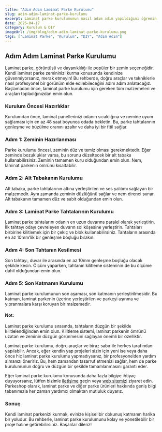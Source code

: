 ```yaml
---
title: "Adım Adım Laminat Parke Kurulumu"
slug: adim-adim-laminat-parke-kurulumu
excerpt: Laminat parke kurulumunun nasıl adım adım yapıldığını öğrenin. Bu rehberde, doğru araçlar ve tekniklerle nasıl profesyonel bir görünüm elde edileceğini anlatacağız.
date: 2025-04-17
category: Kurulum & DIY
imageUrl: /img/blog/adim-adim-laminat-parke-kurulumu.png
tags: ["Laminat Parke", "Kurulum", "DIY", "Adım Adım"]
---
```


<h2>Adım Adım Laminat Parke Kurulumu</h2>

<p>Laminat parke, görüntüsü ve dayanıklılığı ile popüler bir zemin seçeneğidir. Kendi laminat parke zemininizi kurma konusunda kendinize güvenmiyorsanız, merak etmeyin! Bu rehberde, doğru araçlar ve tekniklerle nasıl profesyonel bir görünüm elde edilebileceğini adım adım anlatacağız. Başlamadan önce, laminat parke kurulumu için gereken tüm malzemeleri ve araçları topladığınızdan emin olun.</p>

<h3>Kurulum Öncesi Hazırlıklar</h3>

<p>Kurulumdan önce, laminat panellerinizi odanın sıcaklığına ve nemine uyum sağlaması için en az 48 saat boyunca odada bekletin. Bu, parke tahtalarının genleşme ve büzülme oranını azaltır ve daha iyi bir fitil sağlar.</p>

<h3>Adım 1: Zeminin Hazırlanması</h3>

<p>Parke kurulumu öncesi, zeminin düz ve temiz olması gerekmektedir. Eğer zeminde bozukluklar varsa, bu sorunu düzeltecek bir alt tabaka kullanabilirsiniz. Zeminin tamamen kuru olduğundan emin olun. Nem, laminat parkenin ömrünü kısaltabilir.</p>

<h3>Adım 2: Alt Tabakanın Kurulumu</h3>

<p>Alt tabaka, parke tahtalarının altına yerleştirilen ve ses yalıtımı sağlayan bir malzemedir. Aynı zamanda zeminin düzlüğünü sağlar ve nem direnci sunar. Alt tabakanın tamamen düz ve sabit olduğundan emin olun.</p>

<h3>Adım 3: Laminat Parke Tahtalarının Kurulumu</h3>

<p>Laminat parke tahtalarını odanın en uzun duvarına paralel olarak yerleştirin. İlk tahtayı odayı çevreleyen duvarın sol köşesine yerleştirin. Tahtaları birbirine kilitlemek için bir çekiç ve blok kullanabilirsiniz. Tahtaların arasında en az 10mm'lik bir genleşme boşluğu bırakın.</p>

<h3>Adım 4: Son Tahtanın Kesilmesi</h3>

<p>Son tahtayı, duvar ile arasında en az 10mm genleşme boşluğu olacak şekilde kesin. Ölçüm yaparken, tahtanın kilitleme sisteminin de bu ölçüme dahil olduğundan emin olun.</p>

<h3>Adım 5: Son Katmanın Kurulumu</h3>

<p>Laminat parke kurulumunun son aşaması, son katmanın yerleştirilmesidir. Bu katman, laminat parkenin üzerine yerleştirilen ve parkeyi aşınma ve yıpranmalara karşı koruyan bir malzemedir.</p>

<h4>Not:</h4>

<p>Laminat parke kurulumu sırasında, tahtaların düzgün bir şekilde kilitlelendiğinden emin olun. Kilitleme sistemi, laminat parkenin ömrünü uzatan ve zeminin düzgün görünmesini sağlayan önemli bir özelliktir.</p>

<p>Laminat parke kurulumu, doğru araçlar ve biraz sabır ile herkes tarafından yapılabilir. Ancak, eğer kendin yap projeleri sizin için yeni ise veya daha önce hiç laminat parke kurulumu yapmadıysanız, bir profesyonelden yardım almanızı öneririz. Bu, hem zamandan tasarruf etmenizi sağlar, hem de parke kurulumunun doğru ve düzgün bir şekilde tamamlanmasını garanti eder.</p>

<p>Eğer laminat parke kurulumu konusunda daha fazla bilgiye ihtiyaç duyuyorsanız, lütfen bizimle <a href="https://parkeshop.com/contact">iletişime</a> geçin veya <a href="https://parkeshop.com">web sitemizi</a> ziyaret edin. Parkeshop olarak, laminat parke ve diğer parke ürünleri hakkında geniş bilgi tabanımızla her zaman yardımcı olmaktan mutluluk duyarız.</p>

<h3>Sonuç</h3>

<p>Kendi laminat parkenizi kurmak, evinize kişisel bir dokunuş katmanın harika bir yoludur. Bu rehberle, laminat parke kurulumunu kolay ve yönetilebilir bir proje haline getirebilirsiniz. Başarılar dileriz!</p>